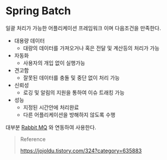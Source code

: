 # Spring Batch

일괄 처리가 가능한 어플리케이션 프레임워크 이며 다음조건을 만족한다.

* 대용량 데이터
  * 대량의 데이터를 가져오거나 혹은 전달 및 계산등의 처리가 가능
* 자동화
  * 사용자의 개입 없이 실행가능
* 견고함
  * 잘못된 데이터를 충돌 및 중단 없이 처리 가능
* 신뢰성
  * 로깅 및 알림의 지원을 통하여 이슈 트래킹 가능
* 성능
  * 지정된 시간안에 처리완료
  * 다른 어플리케이션을 방해하지 않도록 수행

대부분 [Rabbit MQ](/book/03.-back-end/05.-framework/spring/batch/rabbitmq.html) 와 연동하여 사용한다.

> Reference
>
> <https://jojoldu.tistory.com/324?category=635883>